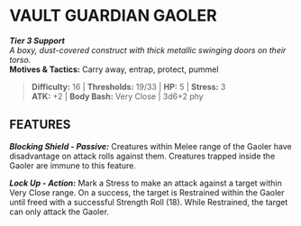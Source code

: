 ﻿---
tier: 3
type: Support
difficulty: 16
hp: 5
stress: 3
---
# VAULT GUARDIAN GAOLER

***Tier 3 Support***  
*A boxy, dust-covered construct with thick metallic swinging doors on their torso.*  
**Motives & Tactics:** Carry away, entrap, protect, pummel

> **Difficulty:** 16 | **Thresholds:** 19/33 | **HP:** 5 | **Stress:** 3  
> **ATK:** +2 | **Body Bash:** Very Close | 3d6+2 phy  

## FEATURES

***Blocking Shield - Passive:*** Creatures within Melee range of the Gaoler have disadvantage on attack rolls against them. Creatures trapped inside the Gaoler are immune to this feature.

***Lock Up - Action:*** Mark a Stress to make an attack against a target within Very Close range. On a success, the target is Restrained within the Gaoler until freed with a successful Strength Roll (18). While Restrained, the target can only attack the Gaoler.
